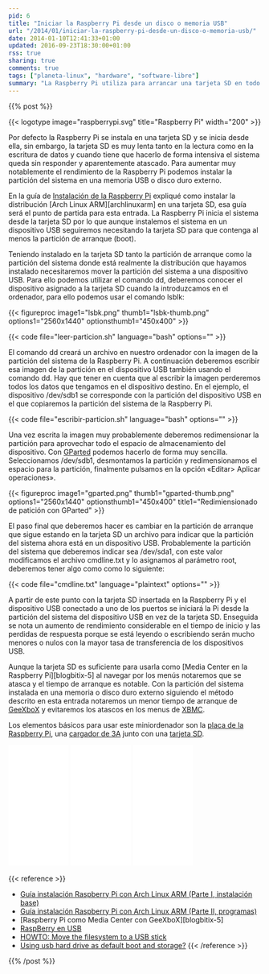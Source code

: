 ```yaml
---
pid: 6
title: "Iniciar la Raspberry Pi desde un disco o memoria USB"
url: "/2014/01/iniciar-la-raspberry-pi-desde-un-disco-o-memoria-usb/"
date: 2014-01-10T12:41:33+01:00
updated: 2016-09-23T18:30:00+01:00
rss: true
sharing: true
comments: true
tags: ["planeta-linux", "hardware", "software-libre"]
summary: "La Raspberry Pi utiliza para arrancar una tarjeta SD en todo caso, sin embargo, dada la lentitud de lectura y escritura de esta es recomendable instalar el sistema en una memoria USB o disco duro externo. No es muy complicado y el aumento de rendimiento es notable."
---
```


{{% post %}}

{{< logotype image="raspberrypi.svg" title="Raspberry Pi" width="200" >}}

Por defecto la Raspberry Pi se instala en una tarjeta SD y se inicia desde ella, sin embargo, la tarjeta SD es muy lenta tanto en la lectura como en la escritura de datos y cuando tiene que hacerlo de forma intensiva el sistema queda sin responder y aparentemente atascado. Para aumentar muy notablemente el rendimiento de la Raspberry Pi podemos instalar la partición del sistema en una memoria USB o disco duro externo.

En la guía de [Instalación de la Raspberry Pi](https://elblogdepicodev.blogspot.com.es/2012/06/guia-instalacion-raspberry-pi-con-arch.html) expliqué como instalar la distribución [Arch Linux ARM][archlinuxarm] en una tarjeta SD, esa guía será el punto de partida para esta entrada. La Raspberry Pi inicia el sistema desde la tarjeta SD por lo que aunque instalemos el sistema en un dispositivo USB seguiremos necesitando la tarjeta SD para que contenga al menos la partición de arranque (boot).

Teniendo instalado en la tarjeta SD tanto la partición de arranque como la partición del sistema donde está realmente la distribución que hayamos instalado necesitaremos mover la partición del sistema a una dispositivo USB. Para ello podemos utilizar el comando dd, deberemos conocer el dispositivo asignado a la tarjeta SD cuando la introduzcamos en el ordenador, para ello podemos usar el comando lsblk:

{{< figureproc
    image1="lsbk.png" thumb1="lsbk-thumb.png" options1="2560x1440" optionsthumb1="450x400" >}}

{{< code file="leer-particion.sh" language="bash" options="" >}}

El comando dd creará un archivo en nuestro ordenador con la imagen de la partición del sistema de la Raspberry Pi. A continuación deberemos escribir esa imagen de la partición en el dispositivo USB también usando el comando dd. Hay que tener en cuenta que al escribir la imagen perderemos todos los datos que tengamos en el dispositivo destino. En el ejemplo, el dispositivo /dev/sdb1 se corresponde con la partición del dispositivo USB en el que copiaremos la partición del sistema de la Raspberry Pi.

{{< code file="escribir-particion.sh" language="bash" options="" >}}

Una vez escrita la imagen muy probablemente deberemos redimensionar la partición para aprovechar todo el espacio de almacenamiento del dispositivo. Con [GParted](http://gparted.org/) podemos hacerlo de forma muy sencilla. Seleccionamos /dev/sdb1, desmontamos la partición y redimensionamos el espacio para la partición, finalmente pulsamos en la opción «Editar> Aplicar operaciones».

{{< figureproc
    image1="gparted.png" thumb1="gparted-thumb.png" options1="2560x1440" optionsthumb1="450x400" title1="Redimiensionado de patición con GParted" >}}

El paso final que deberemos hacer es cambiar en la partición de arranque que sigue estando en la tarjeta SD un archivo para indicar que la partición del sistema ahora está en un dispositivo USB. Probablemente la partición del sistema que deberemos indicar sea /dev/sda1, con este valor modificamos el archivo cmdline.txt y lo asignamos al parámetro root, deberemos tener algo como como lo siguiente:

{{< code file="cmdline.txt" language="plaintext" options="" >}}

A partir de este punto con la tarjeta SD insertada en la Raspberry Pi y el dispositivo USB conectado a uno de los puertos se iniciará la Pi desde la partición del sistema del dispositivo USB en vez de la tarjeta SD. Enseguida se nota un aumento de rendimiento considerable en el tiempo de inicio y las perdidas de respuesta porque se está leyendo o escribiendo serán mucho menores o nulos con la mayor tasa de transferencia de los dispositivos USB.

Aunque la tarjeta SD es suficiente para usarla como [Media Center en la Raspberry Pi][blogbitix-5] al navegar por los menús notaremos que se atasca y el tiempo de arranque es notable. Con la partición del sistema instalada en una memoria o disco duro externo siguiendo el método descrito en esta entrada notaremos un menor tiempo de arranque de [GeeXboX](http://www.geexbox.org/) y evitaremos los atascos en los menus de [XBMC](http://xbmc.org/).

Los elementos básicos para usar este miniordenador son la [placa de la Raspberry Pi](https://amzn.to/2cN0d6L), una [cargador de 3A](https://amzn.to/2dfFJT7) junto con una [tarjeta SD](https://amzn.to/2cN0SFi).

<div class="media-amazon">
		<iframe style="width:120px;height:240px;" marginwidth="0" marginheight="0" scrolling="no" frameborder="0" src="//rcm-eu.amazon-adsystem.com/e/cm?lt1=_blank&bc1=000000&IS2=1&bg1=FFFFFF&fc1=000000&lc1=0000FF&t=blobit-21&o=30&p=8&l=as4&m=amazon&f=ifr&ref=as_ss_li_til&asins=B01CD5VC92&linkId=fecbf2f5ac6495bca6b3e686bc0fa2e0&internal=1"></iframe>
		<iframe style="width:120px;height:240px;" marginwidth="0" marginheight="0" scrolling="no" frameborder="0" src="//rcm-eu.amazon-adsystem.com/e/cm?lt1=_blank&bc1=000000&IS2=1&bg1=FFFFFF&fc1=000000&lc1=0000FF&t=blobit-21&o=30&p=8&l=as4&m=amazon&f=ifr&ref=as_ss_li_til&asins=B01566WOAG&linkId=1a779c49b1d7df6206e1c1428af645e7&internal=1"></iframe>
		<iframe style="width:120px;height:240px;" marginwidth="0" marginheight="0" scrolling="no" frameborder="0" src="//rcm-eu.amazon-adsystem.com/e/cm?lt1=_blank&bc1=000000&IS2=1&bg1=FFFFFF&fc1=000000&lc1=0000FF&t=blobit-21&o=30&p=8&l=as4&m=amazon&f=ifr&ref=as_ss_li_til&asins=B00J2BU7WO&linkId=f3093eebc185e207e98f6b5c53cd2c3a&internal=1"></iframe>
</div>

{{< reference >}}
* [Guía instalación Raspberry Pi con Arch Linux ARM (Parte I, instalación base)](https://elblogdepicodev.blogspot.com.es/2012/06/guia-instalacion-raspberry-pi-con-arch.html)
* [Guía instalación Raspberry Pi con Arch Linux ARM (Parte II, programas) ](https://elblogdepicodev.blogspot.com.es/2012/06/guia-instalacion-raspberry-pi-con-arch_22.html)
* [Raspberry Pi como Media Center con GeeXboX][blogbitix-5]
* [RaspBerry en USB](http://www.diverteka.com/?p=580)
* [HOWTO: Move the filesystem to a USB stick](https://www.raspberrypi.org/phpBB3/viewtopic.php?f=29&t=44177)
* [Using usb hard drive as default boot and storage?](https://www.raspberrypi.org/phpBB3/viewtopic.php?f=91&t=9117)
{{< /reference >}}

{{% /post %}}

